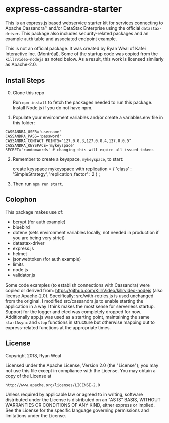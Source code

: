 # express-cassandra-starter

This is an express.js based webservice starter kit for services connecting to Apache Cassandra™ and/or DataStax Enterprise using the official `datastax-driver`. This package also includes security-related packages and an example `auth` table and associated endpoint example.

This is not an official package. It was created by Ryan Weal of Kafei Interactive Inc. (Montréal). Some of the startup code was copied from the `killrvideo-nodejs` as noted below. As a result, this work is licensed similarly as Apache-2.0.

## Install Steps

0. Clone this repo

    Run `npm install` to fetch the packages needed to run this package. Install Node.js if you do not have npm.

1. Populate your environment variables and/or create a variables.env file in this folder:

```
CASSANDRA_USER='username'
CASSANDRA_PASS='password'
CASSANDRA_CONTACT_POINTS="127.0.0.3,127.0.0.4,127.0.0.5"
CASSANDRA_KEYSPACE='mykeyspace'
SECRET='randomwords' # changing this will expire all issued tokens
```

2. Remember to create a keyspace, `mykeyspace`, to start:

    create keyspace mykeyspace with replication = { 'class' : 'SimpleStrategy', 'replication_factor' : 2 } ;

3. Then run `npm run start`.


## Colophon

This package makes use of:

 - bcrypt (for auth example)
 - bluebird
 - dotenv (sets environment variables locally, not needed in production if you are being very strict)
 - datastax-driver
 - express.js
 - helmet
 - jsonwebtoken (for auth example)
 - limits
 - node.js
 - validator.js

Some code examples (to establish connections with Cassandra) were copied or derived from: https://github.com/KillrVideo/killrvideo-nodejs (also license Apache-2.0). Specifically: src/with-retries.js is used unchanged from the original. I modified src/cassandra.js to enable starting the application in a way I think makes the most sense for serverless startup. Support for the logger and etcd was completely dropped for now. Additionally app.js was used as a starting point, maintaining the same `startAsync` and `stop` functions in structure but otherwise mapping out to express-related functions at the appropriate times.



## License

Copyright 2018, Ryan Weal

Licensed under the Apache License, Version 2.0 (the "License");
you may not use this file except in compliance with the License.
You may obtain a copy of the License at

    http://www.apache.org/licenses/LICENSE-2.0

Unless required by applicable law or agreed to in writing, software
distributed under the License is distributed on an "AS IS" BASIS,
WITHOUT WARRANTIES OR CONDITIONS OF ANY KIND, either express or implied.
See the License for the specific language governing permissions and
limitations under the License.
